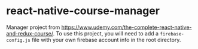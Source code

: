 # react-native-course-manager

Manager project from https://www.udemy.com/the-complete-react-native-and-redux-course/.
To use this project, you will need to add a `firebase-config.js` file with your
own firebase account info in the root directory.
